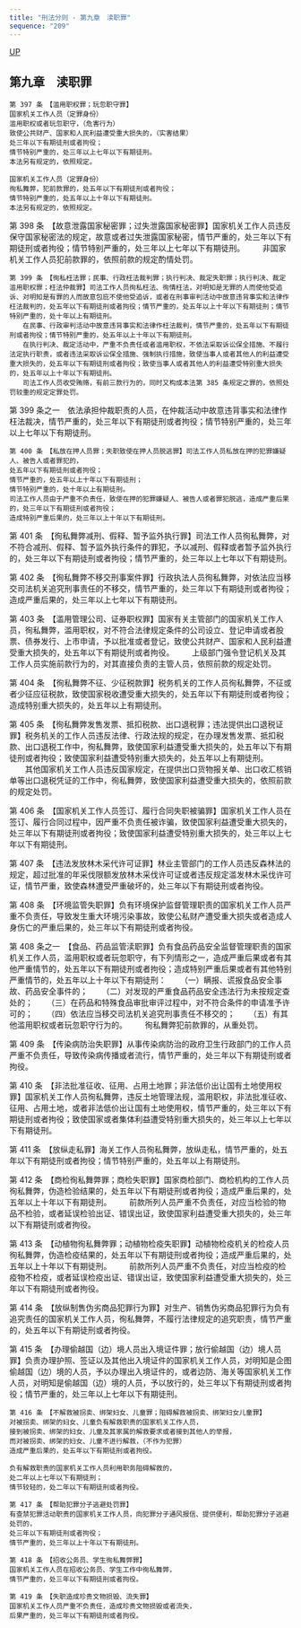 ```yaml
---
title: "刑法分则 - 第九章　渎职罪"
sequence: "209"
---
```


[UP](/law/criminal-law-index.html)

## 第九章　渎职罪



```text
第 397 条　【滥用职权罪；玩忽职守罪】
国家机关工作人员（定罪身份）
滥用职权或者玩忽职守，（危害行为）
致使公共财产、国家和人民利益遭受重大损失的，（实害结果）
处三年以下有期徒刑或者拘役；
情节特别严重的，处三年以上七年以下有期徒刑。
本法另有规定的，依照规定。

国家机关工作人员（定罪身份）
徇私舞弊，犯前款罪的，处五年以下有期徒刑或者拘役；
情节特别严重的，处五年以上十年以下有期徒刑。
本法另有规定的，依照规定。
```

第 398 条　【故意泄露国家秘密罪；过失泄露国家秘密罪】国家机关工作人员违反保守国家秘密法的规定，故意或者过失泄露国家秘密，情节严重的，处三年以下有期徒刑或者拘役；情节特别严重的，处三年以上七年以下有期徒刑。
　　非国家机关工作人员犯前款罪的，依照前款的规定酌情处罚。

```text
第 399 条　【徇私枉法罪；民事、行政枉法裁判罪；执行判决、裁定失职罪；执行判决、裁定滥用职权罪；枉法仲裁罪】司法工作人员徇私枉法、徇情枉法，对明知是无罪的人而使他受追诉、对明知是有罪的人而故意包庇不使他受追诉，或者在刑事审判活动中故意违背事实和法律作枉法裁判的，处五年以下有期徒刑或者拘役；情节严重的，处五年以上十年以下有期徒刑；情节特别严重的，处十年以上有期徒刑。
　　在民事、行政审判活动中故意违背事实和法律作枉法裁判，情节严重的，处五年以下有期徒刑或者拘役；情节特别严重的，处五年以上十年以下有期徒刑。
　　在执行判决、裁定活动中，严重不负责任或者滥用职权，不依法采取诉讼保全措施、不履行法定执行职责，或者违法采取诉讼保全措施、强制执行措施，致使当事人或者其他人的利益遭受重大损失的，处五年以下有期徒刑或者拘役；致使当事人或者其他人的利益遭受特别重大损失的，处五年以上十年以下有期徒刑。
　　司法工作人员收受贿赂，有前三款行为的，同时又构成本法第 385 条规定之罪的，依照处罚较重的规定定罪处罚。
```

第 399 条之一　依法承担仲裁职责的人员，在仲裁活动中故意违背事实和法律作枉法裁决，情节严重的，处三年以下有期徒刑或者拘役；情节特别严重的，处三年以上七年以下有期徒刑。

```text
第 400 条　【私放在押人员罪；失职致使在押人员脱逃罪】司法工作人员私放在押的犯罪嫌疑人、被告人或者罪犯的，
处五年以下有期徒刑或者拘役；
情节严重的，处五年以上十年以下有期徒刑；
情节特别严重的，处十年以上有期徒刑。
司法工作人员由于严重不负责任，致使在押的犯罪嫌疑人、被告人或者罪犯脱逃，造成严重后果的，处三年以下有期徒刑或者拘役；
造成特别严重后果的，处三年以上十年以下有期徒刑。
```

第 401 条　【徇私舞弊减刑、假释、暂予监外执行罪】司法工作人员徇私舞弊，对不符合减刑、假释、暂予监外执行条件的罪犯，予以减刑、假释或者暂予监外执行的，处三年以下有期徒刑或者拘役；情节严重的，处三年以上七年以下有期徒刑。

第 402 条　【徇私舞弊不移交刑事案件罪】行政执法人员徇私舞弊，对依法应当移交司法机关追究刑事责任的不移交，情节严重的，处三年以下有期徒刑或者拘役；造成严重后果的，处三年以上七年以下有期徒刑。

第 403 条　【滥用管理公司、证券职权罪】国家有关主管部门的国家机关工作人员，徇私舞弊，滥用职权，对不符合法律规定条件的公司设立、登记申请或者股票、债券发行、上市申请，予以批准或者登记，致使公共财产、国家和人民利益遭受重大损失的，处五年以下有期徒刑或者拘役。
　　上级部门强令登记机关及其工作人员实施前款行为的，对其直接负责的主管人员，依照前款的规定处罚。

第 404 条　【徇私舞弊不征、少征税款罪】税务机关的工作人员徇私舞弊，不征或者少征应征税款，致使国家税收遭受重大损失的，处五年以下有期徒刑或者拘役；造成特别重大损失的，处五年以上有期徒刑。

第 405 条　【徇私舞弊发售发票、抵扣税款、出口退税罪；违法提供出口退税证罪】税务机关的工作人员违反法律、行政法规的规定，在办理发售发票、抵扣税款、出口退税工作中，徇私舞弊，致使国家利益遭受重大损失的，处五年以下有期徒刑或者拘役；致使国家利益遭受特别重大损失的，处五年以上有期徒刑。
　　其他国家机关工作人员违反国家规定，在提供出口货物报关单、出口收汇核销单等出口退税凭证的工作中，徇私舞弊，致使国家利益遭受重大损失的，依照前款的规定处罚。

第 406 条　【国家机关工作人员签订、履行合同失职被骗罪】国家机关工作人员在签订、履行合同过程中，因严重不负责任被诈骗，致使国家利益遭受重大损失的，处三年以下有期徒刑或者拘役；致使国家利益遭受特别重大损失的，处三年以上七年以下有期徒刑。

第 407 条　【违法发放林木采代许可证罪】林业主管部门的工作人员违反森林法的规定，超过批准的年采伐限额发放林木采伐许可证或者违反规定滥发林木采伐许可证，情节严重，致使森林遭受严重破坏的，处三年以下有期徒刑或者拘役。

第 408 条　【环境监管失职罪】负有环境保护监督管理职责的国家机关工作人员严重不负责任，导致发生重大环境污染事故，致使公私财产遭受重大损失或者造成人身伤亡的严重后果的，处三年以下有期徒刑或者拘役。

第 408 条之一　【食品、药品监管渎职罪】负有食品药品安全监督管理职责的国家机关工作人员，滥用职权或者玩忽职守，有下列情形之一，造成严重后果或者有其他严重情节的，处五年以下有期徒刑或者拘役；造成特别严重后果或者有其他特别严重情节的，处五年以上十年以下有期徒刑：
　　（一）瞒报、谎报食品安全事故、药品安全事件的；
　　（二）对发现的严重食品药品安全违法行为未按规定查处的；
　　（三）在药品和特殊食品审批审评过程中，对不符合条件的申请准予许可的；
　　（四）依法应当移交司法机关追究刑事责任不移交的；
　　（五）有其他滥用职权或者玩忽职守行为的。
　　徇私舞弊犯前款罪的，从重处罚。

第 409 条　【传染病防治失职罪】从事传染病防治的政府卫生行政部门的工作人员严重不负责任，导致传染病传播或者流行，情节严重的，处三年以下有期徒刑或者拘役。

第 410 条　【非法批准征收、征用、占用土地罪；非法低价出让国有土地使用权罪】国家机关工作人员徇私舞弊，违反土地管理法规，滥用职权，非法批准征收、征用、占用土地，或者非法低价出让国有土地使用权，情节严重的，处三年以下有期徒刑或者拘役；致使国家或者集体利益遭受特别重大损失的，处三年以上七年以下有期徒刑。

第 411 条　【放纵走私罪】海关工作人员徇私舞弊，放纵走私，情节严重的，处五年以下有期徒刑或者拘役；情节特别严重的，处五年以上有期徒刑。

第 412 条　【商检徇私舞弊罪；商检失职罪】国家商检部门、商检机构的工作人员徇私舞弊，伪造检验结果的，处五年以下有期徒刑或者拘役；造成严重后果的，处五年以上十年以下有期徒刑。
　　前款所列人员严重不负责任，对应当检验的物品不检验，或者延误检验出证、错误出证，致使国家利益遭受重大损失的，处三年以下有期徒刑或者拘役。

第 413 条　【动植物徇私舞弊罪；动植物检疫失职罪】动植物检疫机关的检疫人员徇私舞弊，伪造检疫结果的，处五年以下有期徒刑或者拘役；造成严重后果的，处五年以上十年以下有期徒刑。
　　前款所列人员严重不负责任，对应当检疫的检疫物不检疫，或者延误检疫出证、错误出证，致使国家利益遭受重大损失的，处三年以下有期徒刑或者拘役。

第 414 条　【放纵制售伪劣商品犯罪行为罪】对生产、销售伪劣商品犯罪行为负有追究责任的国家机关工作人员，徇私舞弊，不履行法律规定的追究职责，情节严重的，处五年以下有期徒刑或者拘役。

第 415 条　【办理偷越国（边）境人员出入境证件罪；放行偷越国（边）境人员罪】负责办理护照、签证以及其他出入境证件的国家机关工作人员，对明知是企图偷越国（边）境的人员，予以办理出入境证件的，或者边防、海关等国家机关工作人员，对明知是偷越国（边）境的人员，予以放行的，处三年以下有期徒刑或者拘役；情节严重的，处三年以上七年以下有期徒刑。

```text
第 416 条　【不解救被拐卖、绑架妇女、儿童罪；阻碍解救被拐卖、绑架妇女儿童罪】
对被拐卖、绑架的妇女、儿童负有解救职责的国家机关工作人员，
接到被拐卖、绑架的妇女、儿童及其家属的解救要求或者接到其他人的举报，
而对被拐卖、绑架的妇女、儿童不进行解救，（不作为犯罪）
造成严重后果的，处五年以下有期徒刑或者拘役。

负有解救职责的国家机关工作人员利用职务阻碍解救的，
处二年以上七年以下有期徒刑；
情节较轻的，处二年以下有期徒刑或者拘役。
```

```text
第 417 条　【帮助犯罪分子逃避处罚罪】
有查禁犯罪活动职责的国家机关工作人员，向犯罪分子通风报信、提供便利，帮助犯罪分子逃避处罚的，
处三年以下有期徒刑或者拘役；
情节严重的，处三年以上十年以下有期徒刑。
```

```text
第 418 条　【招收公务员、学生徇私舞弊罪】
国家机关工作人员在招收公务员、学生工作中徇私舞弊，
情节严重的，处三年以下有期徒刑或者拘役。
```

```text
第 419 条　【失职造成珍贵文物损毁、流失罪】
国家机关工作人员严重不负责任，造成珍贵文物损毁或者流失，
后果严重的，处三年以下有期徒刑或者拘役。
```

